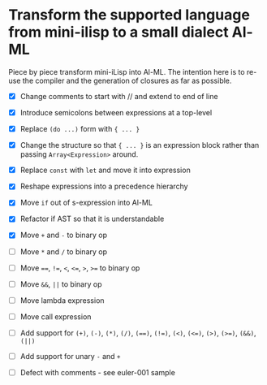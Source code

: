 # Transform the supported language from mini-ilisp to a small dialect Al-ML

Piece by piece transform mini-iLisp into Al-ML.  The intention here is to re-use the compiler and the generation of closures as far as possible.

- [X] Change comments to start with // and extend to end of line
- [X] Introduce semicolons between expressions at a top-level
- [X] Replace `(do ...)` form with `{ ... }`
- [X] Change the structure so that `{ ... }` is an expression block rather than passing `Array<Expression>` around.
- [X] Replace `const` with `let` and move it into expression
- [X] Reshape expressions into a precedence hierarchy
- [X] Move `if` out of s-expression into Al-ML
- [X] Refactor if AST so that it is understandable
- [X] Move `+` and `-` to binary op
- [ ] Move `*` and `/` to binary op
- [ ] Move `==`, `!=`, `<`, `<=`, `>`, `>=` to binary op
- [ ] Move `&&`, `||` to binary op
- [ ] Move lambda expression
- [ ] Move call expression
- [ ] Add support for `(+)`, `(-)`, `(*)`, `(/)`, `(==)`, `(!=)`, `(<)`, `(<=)`, `(>)`, `(>=)`, `(&&)`, `(||)`
- [ ] Add support for unary `-` and `+`

- [ ] Defect with comments - see euler-001 sample
